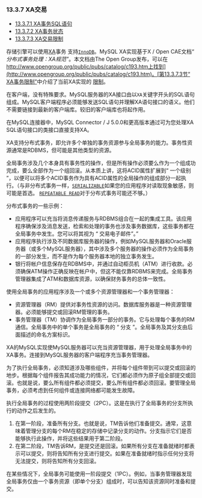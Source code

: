 ### 13.3.7 XA交易

- [13.3.7.1 XA事务SQL语句](https://dev.mysql.com/doc/refman/5.7/en/xa-statements.html)
- [13.3.7.2 XA事务状态](https://dev.mysql.com/doc/refman/5.7/en/xa-states.html)
- [13.3.7.3 XA交易限制](https://dev.mysql.com/doc/refman/5.7/en/xa-restrictions.html)



存储引擎可以使用[XA](https://dev.mysql.com/doc/refman/5.7/en/glossary.html#glos_xa)事务 支持[`InnoDB`](https://dev.mysql.com/doc/refman/5.7/en/innodb-storage-engine.html)。MySQL XA实现基于X / Open CAE文档“ *分布式事务处理：XA规范”*。本文档由The Open Group发布，可以在 [http://www.opengroup.org/public/pubs/catalog/c193.htm上找到](http://www.opengroup.org/public/pubs/catalog/c193.htm)。[第13.3.7.3节“ XA事务限制”](https://dev.mysql.com/doc/refman/5.7/en/xa-restrictions.html)中介绍了当前XA实现的 [限制](https://dev.mysql.com/doc/refman/5.7/en/xa-restrictions.html)。

在客户端，没有特殊要求。MySQL服务器的XA接口由以`XA`关键字开头的SQL语句组成。MySQL客户端程序必须能够发送SQL语句并理解XA语句接口的语义。他们不需要链接到最新的客户端库。较旧的客户端库也将起作用。

在MySQL连接器中，MySQL Connector / J 5.0.0和更高版本通过可为您处理XA SQL语句接口的类接口直接支持XA。

XA支持分布式事务，即允许多个单独的事务资源参与全局事务的能力。事务性资源通常是RDBMS，但可能是其他类型的资源。

全局事务涉及几个本身具有事务性的操作，但是所有操作必须要么作为一个组成功完成，要么全部作为一个组回滚。从本质上讲，这将ACID属性扩展到“ 一个级别 ”，以便可以将多个ACID事务作为具有ACID属性的全局操作的组成部分一起执行。（与非分布式事务一样，[`SERIALIZABLE`](https://dev.mysql.com/doc/refman/5.7/en/innodb-transaction-isolation-levels.html#isolevel_serializable)如果您的应用程序对读取现象敏感，则 可能是首选。 [`REPEATABLE READ`](https://dev.mysql.com/doc/refman/5.7/en/innodb-transaction-isolation-levels.html#isolevel_repeatable-read)对于分布式事务可能还不够。）

分布式事务的一些示例：

- 应用程序可以充当将消息传递服务与RDBMS组合在一起的集成工具。该应用程序确保涉及消息发送，检索和处理的事务也涉及事务数据库，这些事务都在全局事务中发生。您可以将其视为 “ 交易电子邮件”。”
- 应用程序执行涉及不同数据库服务器的操作，例如MySQL服务器和Oracle服务器（或多个MySQL服务器），其中涉及多个服务器的操作必须作为全局事务的一部分发生，而不是作为每个服务器本地的独立事务发生。
- 银行将帐户信息保存在RDBMS中，并通过自动柜员机（ATM）进行收款。必须确保ATM操作正确反映在帐户中，但这不能仅靠RDBMS来完成。全局事务管理器集成了ATM和数据库资源，以确保财务事务的总体一致性。

使用全局事务的应用程序涉及一个或多个资源管理器和一个事务管理器：

- 资源管理器（RM）提供对事务性资源的访问。数据库服务器是一种资源管理器。必须能够提交或回滚RM管理的事务。
- 事务管理器（TM）协调作为全局事务一部分的事务。它与处理每个事务的RM通信。全局事务中的单个事务是全局事务的 “ 分支 ”。全局事务及其分支由后面描述的命名方案标识。

XA的MySQL实现使MySQL服务器可以充当资源管理器，用于处理全局事务中的XA事务。连接到MySQL服务器的客户端程序充当事务管理器。

为了执行全局事务，必须知道涉及哪些组件，并将每个组件带到可以提交或回滚的地步。根据每个组件报告其成功能力的情况，它们都必须作为原子组全部提交或回滚。也就是说，要么所有组件都必须提交，要么所有组件都必须回滚。要管理全局事务，必须考虑到任何组件或连接网络都可能发生故障。

执行全局事务的过程使用两阶段提交（2PC）。这是在执行了全局事务的分支所执行的动作之后发生的。

1. 在第一阶段，准备所有分支。也就是说，TM告诉他们准备提交。通常，这意味着管理分支的每个RM在稳定的存储中记录分支的动作。分支指示它们是否能够执行此操作，并将这些结果用于第二阶段。
2. 在第二阶段，TM告诉RM，是提交还是回滚。如果所有分支在准备就绪时都表示可以提交，则将告知所有分支进行提交。如果在准备就绪时指示任何分支将无法提交，则将告知所有分支回滚。

在某些情况下，全局事务可能使用一阶段提交（1PC）。例如，当事务管理器发现全局事务仅由一个事务资源（即单个分支）组成时，可以告知该资源同时准备和提交。